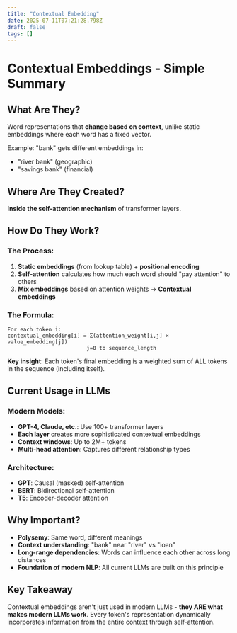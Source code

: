 ```yaml
---
title: "Contextual Embedding"
date: 2025-07-11T07:21:28.798Z
draft: false
tags: []
---
```


# Contextual Embeddings - Simple Summary

## What Are They?

Word representations that **change based on context**, unlike static embeddings where each word has a fixed vector.

Example: "bank" gets different embeddings in:

- "river bank" (geographic)
- "savings bank" (financial)

## Where Are They Created?

**Inside the self-attention mechanism** of transformer layers.

## How Do They Work?

### The Process:

1. **Static embeddings** (from lookup table) + **positional encoding**
2. **Self-attention** calculates how much each word should "pay attention" to others
3. **Mix embeddings** based on attention weights → **Contextual embeddings**

### The Formula:

```
For each token i:
contextual_embedding[i] = Σ(attention_weight[i,j] × value_embedding[j])
                         j=0 to sequence_length
```

**Key insight**: Each token's final embedding is a weighted sum of ALL tokens in the sequence (including itself).

## Current Usage in LLMs

### Modern Models:

- **GPT-4, Claude, etc.**: Use 100+ transformer layers
- **Each layer** creates more sophisticated contextual embeddings
- **Context windows**: Up to 2M+ tokens
- **Multi-head attention**: Captures different relationship types

### Architecture:

- **GPT**: Causal (masked) self-attention
- **BERT**: Bidirectional self-attention
- **T5**: Encoder-decoder attention

## Why Important?

- **Polysemy**: Same word, different meanings
- **Context understanding**: "bank" near "river" vs "loan"
- **Long-range dependencies**: Words can influence each other across long distances
- **Foundation of modern NLP**: All current LLMs are built on this principle

## Key Takeaway

Contextual embeddings aren't just used in modern LLMs - **they ARE what makes modern LLMs work**. Every token's representation dynamically incorporates information from the entire context through self-attention.